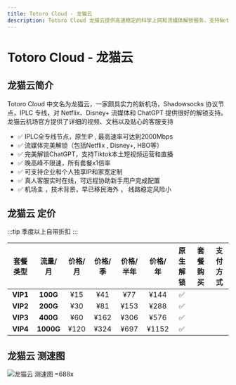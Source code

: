 ```yaml
---
title: Totoro Cloud - 龙猫云
description: Totoro Cloud 龙猫云提供高速稳定的科学上网和流媒体解锁服务，支持Netflix、Disney+、HBO、ChatGPT等多种流媒体与工具，采用专线加速，保障连接安全可靠，兼容iOS、Android、Windows、Mac等多平台，满足多场景需求。
---
```


# Totoro Cloud - 龙猫云

<!--@include: ./tip.md-->

<!-- :::tip 龙猫云618购物节大促来了-低至48折起！

- 月付/季度/半年：享受**85**折优惠，优惠码：**`spring85`**

- 年付/2年/3年：享受**8**折优惠，优惠码：**`spring80`**

- 配合优惠码购买3年付即可享受**48**折优惠，非常划算哦

- 每个账号活动周期内只能使用3次优惠码

**活动时间：即日至2025年6月30号23点59分**
:::

<Links
  :items="[
    {
      image: 'https://i.theojs.cn/logo/totoro.webp',
      name: '龙猫云618购物节大促来了-低至48折起！',
      desc: '即日起至2025年6月30号23点59分',
      link: 'https://itheo.top/totoro',
      rel: 'sponsored noreferrer'
    }
  ]"
/> -->

## 龙猫云简介 <Pill image="https://i.theojs.cn/logo/totoro.webp" name="龙猫云官网" link="https://itheo.top/totoro" rel="sponsored noreferrer" />

Totoro Cloud 中文名为龙猫云，一家颇具实力的新机场，Shadowsocks 协议节点，IPLC 专线，对 Netflix、Disney+ 流媒体和 ChatGPT 提供很好的解锁支持。龙猫云机场官方提供了详细的视频、文档以及贴心的客服支持

- ✅ IPLC全专线节点，原生IP , 最高速率可达到2000Mbps
- ✅ 流媒体完美解锁（包括Netflix , Disney+, HBO等）
- ✅ 完美解锁ChatGPT，支持Tiktok本土短视频运营和直播
- ✅ 晚高峰不限速，所有套餐x1倍率
- ✅ 可支持企业和个人独享IP和家宽定制
- ✅ 真人客服实时在线，可远程协助新手用户完成配置
- ✅ 机场主 ，技术背景，早已移民海外 ， 线路稳定风险小

## 龙猫云 定价

:::tip
季度以上自带折扣
:::

| 套餐类型 |  流量/月  | 价格/月 | 价格/季 | 价格/半年 | 价格/年 | 原生解锁 |                                      套餐购买                                       |                                       支付方式                                       |
| :------: | :-------: | :-----: | :-----: | :-------: | :-----: | :------: | :---------------------------------------------------------------------------------: | :----------------------------------------------------------------------------------: |
| **VIP1** | **100G**  |   ¥15   |   ¥41   |    ¥77    |  ¥144   |    ✅    | <Pill name="立即购买" link="https://itheo.top/totoro" rel="sponsored noreferrer" /> | <iconify-icon icon="bi:alipay" style="color: #1677FF;font-size:24px"></iconify-icon> |
| **VIP2** | **200G**  |   ¥30   |   ¥81   |   ¥153    |  ¥288   |    ✅    | <Pill name="立即购买" link="https://itheo.top/totoro" rel="sponsored noreferrer" /> | <iconify-icon icon="bi:alipay" style="color: #1677FF;font-size:24px"></iconify-icon> |
| **VIP3** | **400G**  |   ¥60   |  ¥162   |   ¥306    |  ¥576   |    ✅    | <Pill name="立即购买" link="https://itheo.top/totoro" rel="sponsored noreferrer" /> | <iconify-icon icon="bi:alipay" style="color: #1677FF;font-size:24px"></iconify-icon> |
| **VIP4** | **1000G** |  ¥120   |  ¥324   |   ¥697    |  ¥1152  |    ✅    | <Pill name="立即购买" link="https://itheo.top/totoro" rel="sponsored noreferrer" /> | <iconify-icon icon="bi:alipay" style="color: #1677FF;font-size:24px"></iconify-icon> |

## 龙猫云 测速图

![龙猫云 测速图 =688x](https://i.theojs.cn/airport/totoro.webp)
